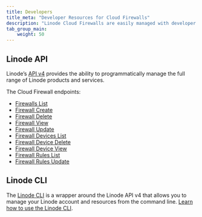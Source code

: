 ```yaml
---
title: Developers
title_meta: "Developer Resources for Cloud Firewalls"
description: "Linode Cloud Firewalls are easily managed with developer tools like the Linode API and CLI."
tab_group_main:
    weight: 50
---
```


## Linode API

Linode’s [API v4](/docs/api) provides the ability to programmatically manage the full range of Linode products and services.

The Cloud Firewall endpoints:

- [Firewalls List](/docs/api/networking/#firewalls-list)
- [Firewall Create](/docs/api/networking/#firewall-create)
- [Firewall Delete](/docs/api/networking/#firewall-delete)
- [Firewall View](/docs/api/networking/#firewall-view)
- [Firewall Update](/docs/api/networking/#firewall-update)
- [Firewall Devices List](/docs/api/networking/#firewall-devices-list)
- [Firewall Device Delete](/docs/api/networking/#firewall-device-delete)
- [Firewall Device View](/docs/api/networking/#firewall-device-view)
- [Firewall Rules List](/docs/api/networking/#firewall-rules-list)
- [Firewall Rules Update](/docs/api/networking/#firewall-rules-update)

## Linode CLI

The [Linode CLI](https://github.com/linode/linode-cli) is a wrapper around the Linode API v4 that allows you to manage your Linode account and resources from the command line. [Learn how to use the Linode CLI](/docs/products/tools/cli/get-started/).
